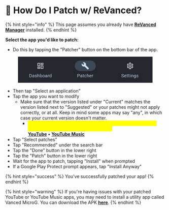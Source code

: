 # 🔧 How Do I Patch w/ ReVanced?

{% hint style="info" %}
This page assumes you already have [**ReVanced Manager**](installing-revanced-manager.md) installed.&#x20;
{% endhint %}

**Select the app you'd like to patch:**

* Do this by tapping the "Patcher" button on the bottom bar of the app.

<figure><img src="../../.gitbook/assets/rvm-patcher.jpeg" alt=""><figcaption></figcaption></figure>

* Then tap "Select an application"&#x20;
* Tap the app you want to modify
  * Make sure that the version listed under "Current" matches the version listed next to "Suggested" or your patches might not apply correctly, or at all. Keep in mind some apps may say "any", in which case your current version doesn't matter.
    * <mark style="color:yellow;">If your version doesn't match, go to the guide for the app you want to patch by tapping it's name here:</mark>\
      [**YouTube**](patching-youtube-w-revanced.md) **•** [**YouTube Music**](patching-yt-music-w-revanced.md)&#x20;
* Tap "Select patches"
* Tap "Recommended" under the search bar&#x20;
* Tap the "Done" button in the lower right&#x20;
* Tap the "Patch" button in the lower right&#x20;
* Wait for the app to patch, tapping "Install" when prompted
* If a Google Play Protect prompt appears, tap "Install Anyway"

{% hint style="success" %}
You've successfully patched your app!&#x20;
{% endhint %}

{% hint style="warning" %}
If you're having issues with your patched YouTube or YouTube Music apps, you may need to install a utility app called Vanced MicroG. You can download the APK [**here**](https://github.com/TeamVanced/VancedMicroG/releases/download/v0.2.24.220220-220220001/microg.apk).
{% endhint %}
